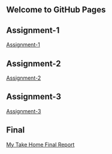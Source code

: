 ## Welcome to GitHub Pages

## Assignment-1
[Assignment-1](https://pjournal.github.io/boun01-tumaykir/Assignment-1.html) 


## Assignment-2
[Assignment-2](https://pjournal.github.io/boun01-tumaykir/Assignment2.html) 

## Assignment-3
[Assignment-3](https://pjournal.github.io/boun01-tumaykir/Assignment3.html) 


## Final
[My Take Home Final Report](https://pjournal.github.io/boun01-tumaykir/FINAL1.html)
